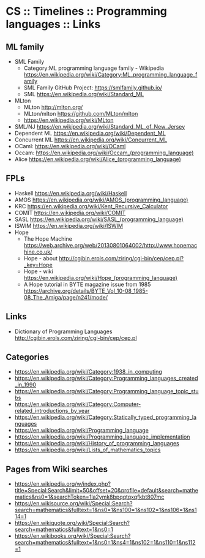 # CS :: Timelines :: Programming languages :: Links

## ML family
- SML Family
  - Category:ML programming language family - Wikipedia
  https://en.wikipedia.org/wiki/Category:ML_programming_language_family
  - SML Family GitHub Project: https://smlfamily.github.io/
  - SML https://en.wikipedia.org/wiki/Standard_ML
- MLton
  - MLton http://mlton.org/
  - MLton/mlton https://github.com/MLton/mlton
  - https://en.wikipedia.org/wiki/MLton
- SML/NJ https://en.wikipedia.org/wiki/Standard_ML_of_New_Jersey
- Dependent ML https://en.wikipedia.org/wiki/Dependent_ML
- Concurrent ML https://en.wikipedia.org/wiki/Concurrent_ML
- OCaml: https://en.wikipedia.org/wiki/OCaml
- Occam: https://en.wikipedia.org/wiki/Occam_(programming_language)
- Alice https://en.wikipedia.org/wiki/Alice_(programming_language)


## FPLs
- Haskell https://en.wikipedia.org/wiki/Haskell
- AMOS https://en.wikipedia.org/wiki/AMOS_(programming_language)
- KRC https://en.wikipedia.org/wiki/Kent_Recursive_Calculator
- COMIT https://en.wikipedia.org/wiki/COMIT
- SASL https://en.wikipedia.org/wiki/SASL_(programming_language)
- ISWIM https://en.wikipedia.org/wiki/ISWIM
- Hope
  - The Hope Machine
  https://web.archive.org/web/20130801064002/http://www.hopemachine.co.uk/
  - Hope - about
  http://cgibin.erols.com/ziring/cgi-bin/cep/cep.pl?_key=Hope
  - Hope - wiki
  https://en.wikipedia.org/wiki/Hope_(programming_language)
  - A Hope tutorial in BYTE magazine issue from 1985
  https://archive.org/details/BYTE_Vol_10-08_1985-08_The_Amiga/page/n241/mode/

## Links

- Dictionary of Programming Languages
  http://cgibin.erols.com/ziring/cgi-bin/cep/cep.pl

## Categories
- https://en.wikipedia.org/wiki/Category:1938_in_computing
- https://en.wikipedia.org/wiki/Category:Programming_languages_created_in_1990
- https://en.wikipedia.org/wiki/Category:Programming_language_topic_stubs
- https://en.wikipedia.org/wiki/Category:Computer-related_introductions_by_year
- https://en.wikipedia.org/wiki/Category:Statically_typed_programming_languages
- https://en.wikipedia.org/wiki/Programming_language
- https://en.wikipedia.org/wiki/Programming_language_implementation
- https://en.wikipedia.org/wiki/History_of_programming_languages
- https://en.wikipedia.org/wiki/Lists_of_mathematics_topics

## Pages from Wiki searches
- https://en.wikipedia.org/w/index.php?title=Special:Search&limit=50&offset=20&profile=default&search=mathematics&ns0=1&searchToken=1la2ymk8bpqqtqxqfkbt807mc
- https://en.wikisource.org/wiki/Special:Search?search=mathematics&fulltext=1&ns0=1&ns100=1&ns102=1&ns106=1&ns114=1
- https://en.wikiquote.org/wiki/Special:Search?search=mathematics&fulltext=1&ns0=1
- https://en.wikibooks.org/wiki/Special:Search?search=mathematics&fulltext=1&ns0=1&ns4=1&ns102=1&ns110=1&ns112=1
